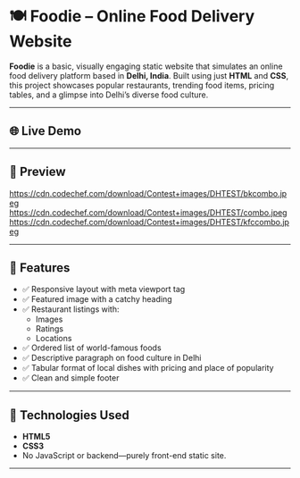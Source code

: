 # 🍽️ Foodie – Online Food Delivery Website

**Foodie** is a basic, visually engaging static website that simulates an online food delivery platform based in **Delhi, India**. Built using just **HTML** and **CSS**, this project showcases popular restaurants, trending food items, pricing tables, and a glimpse into Delhi’s diverse food culture.

---

## 🌐 Live Demo


---

## 📸 Preview
https://cdn.codechef.com/download/Contest+images/DHTEST/bkcombo.jpeg
https://cdn.codechef.com/download/Contest+images/DHTEST/combo.jpeg
https://cdn.codechef.com/download/Contest+images/DHTEST/kfccombo.jpeg

---

## 🚀 Features

- ✅ Responsive layout with meta viewport tag
- ✅ Featured image with a catchy heading
- ✅ Restaurant listings with:
  - Images
  - Ratings
  - Locations
- ✅ Ordered list of world-famous foods
- ✅ Descriptive paragraph on food culture in Delhi
- ✅ Tabular format of local dishes with pricing and place of popularity
- ✅ Clean and simple footer

---

## 🧰 Technologies Used

- **HTML5**
- **CSS3**
- No JavaScript or backend—purely front-end static site.

---


